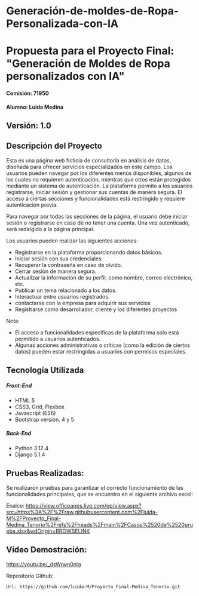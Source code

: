 # Generación-de-moldes-de-Ropa-Personalizada-con-IA

# Propuesta para el Proyecto Final: "Generación de Moldes de Ropa personalizados con IA"


#### Comisión: 71950   

#### Alumno: Luida Medina

## Versión: 1.0


## Descripción del Proyecto

Esta es una página web ficticia de consultoría en análisis de datos, diseñada para ofrecer servicios especializados en este campo. Los usuarios pueden navegar por los diferentes menús disponibles, algunos de los cuales no requieren autenticación, mientras que otros están protegidos mediante un sistema de autenticación. La plataforma permite a los usuarios registrarse, iniciar sesión y gestionar sus cuentas de manera segura. El acceso a ciertas secciones y funcionalidades está restringido y requiere autenticación previa.

Para navegar por todas las secciones de la página, el usuario debe iniciar sesión o registrarse en caso de no tener una cuenta. Una vez autenticado, será redirigido a la página principal.

Los usuarios pueden realizar las siguientes acciones:

- Registrarse en la plataforma proporcionando datos básicos.
- Iniciar sesión con sus credenciales.
- Recuperar la contraseña en caso de olvido.
- Cerrar sesión de manera segura.
- Actualizar la información de su perfil, como nombre, correo electrónico, etc.
- Publicar un tema relacionado a los datos.
- Interactuar entre usuarios registrados.
- contactarse con la empresa para adquirir sus servicios
- Registrarse como desarrollador, cliente y los diferentes proyectos

Nota: 
- El acceso a funcionalidades específicas de la plataforma solo está permitido a usuarios autenticados.
- Algunas acciones administrativas o críticas (como la edición de ciertos datos) pueden estar restringidas a usuarios con permisos especiales.

## Tecnología Utilizada

##### Front-End

- HTML 5
- CSS3, Grid, Flexbox
- Javascript (ES6) 
- Bootstrap versión. 4 y 5

##### Back-End

- Python 3.12.4
- Django 5.1.4

## Pruebas Realizadas:

Se realizaron pruebas para garantizar el correcto funcionamiento de las funcionalidades principales, que se encuentra en el siguiente archivo excel:

Enalce: https://view.officeapps.live.com/op/view.aspx?src=https%3A%2F%2Fraw.githubusercontent.com%2Fluida-M%2FProyecto_Final-Medina_Tenorio%2Frefs%2Fheads%2Fmain%2FCasos%2520de%2520prueba.xlsx&wdOrigin=BROWSELINK

## Video Demostración:

https://youtu.be/_dsWrwn0nlg



Repositorio Github:
   ```bash
   Url: https://github.com/luida-M/Proyecto_Final-Medina_Tenorio.git


